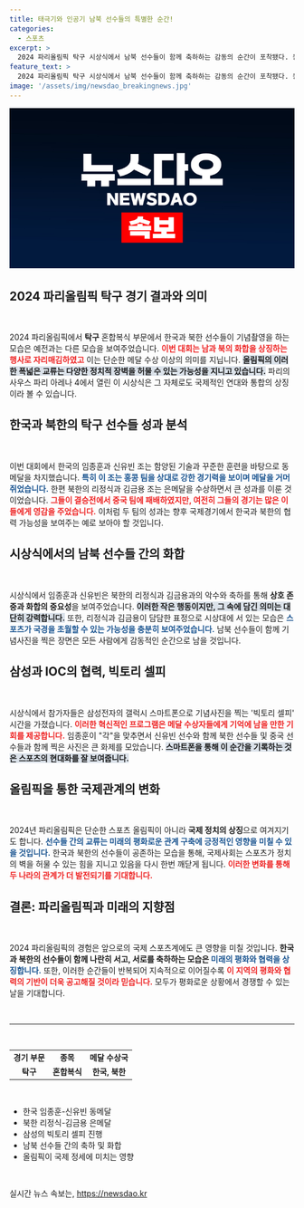 ```yaml
---
title: 태극기와 인공기 남북 선수들의 특별한 순간!
categories:
  - 스포츠
excerpt: >
  2024 파리올림픽 탁구 시상식에서 남북 선수들이 함께 축하하는 감동의 순간이 포착됐다. 동메달 한국, 은메달 북한 선수들이 삼성 Z플립 6로 기념사진을 찍으며 화합의 메시지를 전달했다.
feature_text: >
  2024 파리올림픽 탁구 시상식에서 남북 선수들이 함께 축하하는 감동의 순간이 포착됐다. 동메달 한국, 은메달 북한 선수들이 삼성 Z플립 6로 기념사진을 찍으며 화합의 메시지를 전달했다.
image: '/assets/img/newsdao_breakingnews.jpg'
---
```


<p><img src="/assets/img/newsdao_breakingnews.jpg" alt="bookingtag 속보" /></p>

<h2 data-ke-size="size26">2024 파리올림픽 탁구 경기 결과와 의미</h2>

<p data-ke-size="size16">&nbsp;</p>

<p>2024 파리올림픽에서 <b>탁구</b> 혼합복식 부문에서 한국과 북한 선수들이 기념촬영을 하는 모습은 예전과는 다른 모습을 보여주었습니다. <b><span style="color: #ee2323;">이번 대회는 남과 북의 화합을 상징하는 행사로 자리매김하였고</span></b> 이는 단순한 메달 수상 이상의 의미를 지닙니다. <b><span style="background-color: #21538527;">올림픽의 이러한 폭넓은 교류는 다양한 정치적 장벽을 허물 수 있는 가능성을 지니고 있습니다.</span></b> 파리의 사우스 파리 아레나 4에서 열린 이 시상식은 그 자체로도 국제적인 연대와 통합의 상징이라 볼 수 있습니다.</p>

<h2 data-ke-size="size26">한국과 북한의 탁구 선수들 성과 분석</h2>

<p data-ke-size="size16">&nbsp;</p>

<p>이번 대회에서 한국의 임종훈과 신유빈 조는 함양된 기술과 꾸준한 훈련을 바탕으로 동메달을 차지했습니다. <b><span style="color: #1a5490;">특히 이 조는 홍콩 팀을 상대로 강한 경기력을 보이며 메달을 거머쥐었습니다.</span></b> 한편 북한의 리정식과 김금용 조는 은메달을 수상하면서 큰 성과를 이룬 것이었습니다. <b><span style="color: #ee2323;">그들이 결승전에서 중국 팀에 패배하였지만, 여전히 그들의 경기는 많은 이들에게 영감을 주었습니다.</span></b> 이처럼 두 팀의 성과는 향후 국제경기에서 한국과 북한의 협력 가능성을 보여주는 예로 보아야 할 것입니다.</p>

<h2 data-ke-size="size26">시상식에서의 남북 선수들 간의 화합</h2>

<p data-ke-size="size16">&nbsp;</p>

<p>시상식에서 임종훈과 신유빈은 북한의 리정식과 김금용과의 악수와 축하를 통해 <b>상호 존중과 화합의 중요성</b>을 보여주었습니다. <b><span style="background-color: #21538527;">이러한 작은 행동이지만, 그 속에 담긴 의미는 대단히 강력합니다.</span></b> 또한, 리정식과 김금용이 담담한 표정으로 시상대에 서 있는 모습은 <b><span style="color: #1a5490;">스포츠가 국경을 초월할 수 있는 가능성을 충분히 보여주었습니다.</span></b> 남북 선수들이 함께 기념사진을 찍은 장면은 모든 사람에게 감동적인 순간으로 남을 것입니다.</p>

<h2 data-ke-size="size26">삼성과 IOC의 협력, 빅토리 셀피</h2>

<p data-ke-size="size16">&nbsp;</p>

<p>시상식에서 참가자들은 삼성전자의 갤럭시 스마트폰으로 기념사진을 찍는 '빅토리 셀피' 시간을 가졌습니다. <b><span style="color: #ee2323;">이러한 혁신적인 프로그램은 메달 수상자들에게 기억에 남을 만한 기회를 제공합니다.</span></b> 임종훈이 "각"을 맞추면서 신유빈 선수와 함께 북한 선수들 및 중국 선수들과 함께 찍은 사진은 큰 화제를 모았습니다. <b><span style="background-color: #21538527;">스마트폰을 통해 이 순간을 기록하는 것은 스포츠의 현대화를 잘 보여줍니다.</span></b></p>

<h2 data-ke-size="size26">올림픽을 통한 국제관계의 변화</h2>

<p data-ke-size="size16">&nbsp;</p>

<p>2024년 파리올림픽은 단순한 스포츠 올림픽이 아니라 <b>국제 정치의 상징</b>으로 여겨지기도 합니다. <b><span style="color: #1a5490;">선수들 간의 교류는 미래의 평화로운 관계 구축에 긍정적인 영향을 미칠 수 있을 것입니다.</span></b> 한국과 북한의 선수들이 공존하는 모습을 통해, 국제사회는 스포츠가 정치의 벽을 허물 수 있는 힘을 지니고 있음을 다시 한번 깨닫게 됩니다. <b><span style="color: #ee2323;">이러한 변화를 통해 두 나라의 관계가 더 발전되기를 기대합니다.</span></b></p>

<h2 data-ke-size="size26">결론: 파리올림픽과 미래의 지향점</h2>

<p data-ke-size="size16">&nbsp;</p>

<p>2024 파리올림픽의 경험은 앞으로의 국제 스포츠계에도 큰 영향을 미칠 것입니다. <b>한국과 북한의 선수들이 함께 나란히 서고, 서로를 축하하는 모습은 <span style="color: #1a5490;">미래의 평화와 협력을 상징합니다.</span></b> 또한, 이러한 순간들이 반복되어 지속적으로 이어질수록 <b><span style="color: #ee2323;">이 지역의 평화와 협력의 기반이 더욱 공고해질 것이라 믿습니다.</span></b> 모두가 평화로운 상황에서 경쟁할 수 있는 날을 기대합니다.</p>

<p data-ke-size="size16">&nbsp;</p>

<hr/>

<p data-ke-size="size16">&nbsp;</p>

<table style="width: 100%; border-collapse: collapse;">
    <tbody>
        <tr>
            <td style="text-align: center; height: 17px;"><b>경기 부문</b></td>
            <td style="text-align: center; height: 17px;"><b>종목</b></td>
            <td style="text-align: center; height: 17px;"><b>메달 수상국</b></td>
        </tr>
        <tr>
            <td style="text-align: center; height: 17px;"><b>탁구</b></td>
            <td style="text-align: center; height: 17px;"><b>혼합복식</b></td>
            <td style="text-align: center; height: 17px;"><b>한국, 북한</b></td>
        </tr>
    </tbody>
</table>

<p data-ke-size="size16">&nbsp;</p>

<ul>
    <li>한국 임종훈-신유빈 동메달</li>
    <li>북한 리정식-김금용 은메달</li>
    <li>삼성의 빅토리 셀피 진행</li>
    <li>남북 선수들 간의 축하 및 화합</li>
    <li>올림픽이 국제 정세에 미치는 영향</li>
</ul>

<p data-ke-size="size16">&nbsp;</p>
실시간 뉴스 속보는, <a href="https://newsdao.kr" rel="dofollow">https://newsdao.kr</a>


